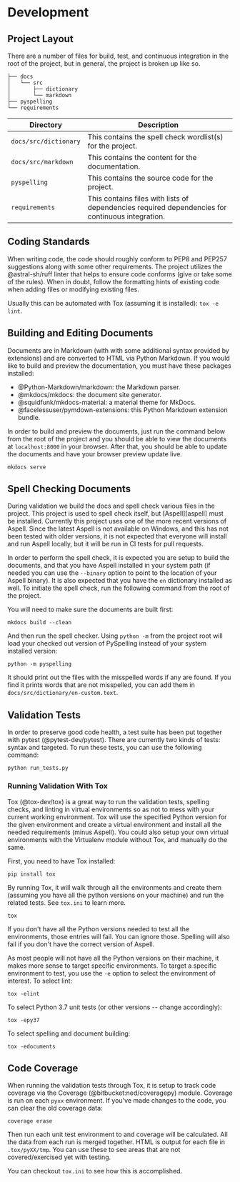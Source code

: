 # Development

## Project Layout

There are a number of files for build, test, and continuous integration in the root of the project, but in general, the
project is broken up like so.

```
├── docs
│   └── src
│       ├── dictionary
│       └── markdown
├── pyspelling
└── requirements

```

Directory             | Description
--------------------- | -----------
`docs/src/dictionary` | This contains the spell check wordlist(s) for the project.
`docs/src/markdown`   | This contains the content for the documentation.
`pyspelling`          | This contains the source code for the project.
`requirements`        | This contains files with lists of dependencies required dependencies for continuous integration.

## Coding Standards

When writing code, the code should roughly conform to PEP8 and PEP257 suggestions along with some other requirements.
The project utilizes the @astral-sh/ruff linter that helps to ensure code conforms (give or take some of the rules).
When in doubt, follow the formatting hints of existing code when adding files or modifying existing files.

Usually this can be automated with Tox (assuming it is installed): `tox -e lint`.

## Building and Editing Documents

Documents are in Markdown (with with some additional syntax provided by extensions) and are converted to HTML via Python
Markdown. If you would like to build and preview the documentation, you must have these packages installed:

-   @Python-Markdown/markdown: the Markdown parser.
-   @mkdocs/mkdocs: the document site generator.
-   @squidfunk/mkdocs-material: a material theme for MkDocs.
-   @facelessuser/pymdown-extensions: this Python Markdown extension bundle.

In order to build and preview the documents, just run the command below from the root of the project and you should be
able to view the documents at `localhost:8000` in your browser. After that, you should be able to update the documents
and have your browser preview update live.

```
mkdocs serve
```

## Spell Checking Documents

During validation we build the docs and spell check various files in the project. This project is used to spell check
itself, but [Aspell][aspell] must be installed.  Currently this project uses one of the more recent versions of Aspell.
Since the latest Aspell is not available on Windows, and this has not been tested with older versions, it is not
expected that everyone will install and run Aspell locally, but it will be run in CI tests for pull requests.

In order to perform the spell check, it is expected you are setup to build the documents, and that you have Aspell
installed in your system path (if needed you can use the `--binary` option to point to the location of your Aspell
binary). It is also expected that you have the `en` dictionary installed as well. To initiate the spell check, run the
following command from the root of the project.

You will need to make sure the documents are built first:

```
mkdocs build --clean
```

And then run the spell checker. Using `python -m` from the project root will load your checked out version of PySpelling
instead of your system installed version:

```
python -m pyspelling
```

It should print out the files with the misspelled words if any are found.  If you find it prints words that are not
misspelled, you can add them in `docs/src/dictionary/en-custom.text`.

## Validation Tests

In order to preserve good code health, a test suite has been put together with pytest (@pytest-dev/pytest). There are
currently two kinds of tests: syntax and targeted.  To run these tests, you can use the following command:

```
python run_tests.py
```

### Running Validation With Tox

Tox (@tox-dev/tox) is a great way to run the validation tests, spelling checks, and linting in virtual environments so
as not to mess with your current working environment. Tox will use the specified Python version for the given
environment and create a virtual environment and install all the needed requirements (minus Aspell).  You could also
setup your own virtual environments with the Virtualenv module without Tox, and manually do the same.

First, you need to have Tox installed:

```
pip install tox
```

By running Tox, it will walk through all the environments and create them (assuming you have all the python versions on
your machine) and run the related tests.  See `tox.ini` to learn more.

```
tox
```

If you don't have all the Python versions needed to test all the environments, those entries will fail.  You can ignore
those.  Spelling will also fail if you don't have the correct version of Aspell.

As most people will not have all the Python versions on their machine, it makes more sense to target specific
environments. To target a specific environment to test, you use the `-e` option to select the environment of interest.
To select lint:

```
tox -elint
```

To select Python 3.7 unit tests (or other versions -- change accordingly):

```
tox -epy37
```

To select spelling and document building:

```
tox -edocuments
```

## Code Coverage

When running the validation tests through Tox, it is setup to track code coverage via the Coverage
(@bitbucket:ned/coveragepy) module.  Coverage is run on each `pyxx` environment.  If you've made changes to the code,
you can clear the old coverage data:

```
coverage erase
```

Then run each unit test environment to and coverage will be calculated. All the data from each run is merged together.
HTML is output for each file in `.tox/pyXX/tmp`.  You can use these to see areas that are not covered/exercised yet with
testing.

You can checkout `tox.ini` to see how this is accomplished.
